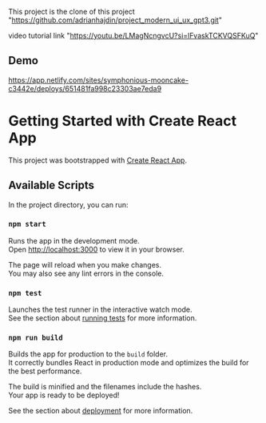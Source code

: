 This project is the clone of this project "https://github.com/adrianhajdin/project_modern_ui_ux_gpt3.git" 

video tutorial link "https://youtu.be/LMagNcngvcU?si=IFvaskTCKVQSFKuQ"

## Demo
https://app.netlify.com/sites/symphonious-mooncake-c3442e/deploys/651481fa998c23303ae7eda9

# Getting Started with Create React App

This project was bootstrapped with [Create React App](https://github.com/facebook/create-react-app).

## Available Scripts

In the project directory, you can run:

### `npm start`

Runs the app in the development mode.\
Open [http://localhost:3000](http://localhost:3000) to view it in your browser.

The page will reload when you make changes.\
You may also see any lint errors in the console.

### `npm test`

Launches the test runner in the interactive watch mode.\
See the section about [running tests](https://facebook.github.io/create-react-app/docs/running-tests) for more information.

### `npm run build`

Builds the app for production to the `build` folder.\
It correctly bundles React in production mode and optimizes the build for the best performance.

The build is minified and the filenames include the hashes.\
Your app is ready to be deployed!

See the section about [deployment](https://facebook.github.io/create-react-app/docs/deployment) for more information.



